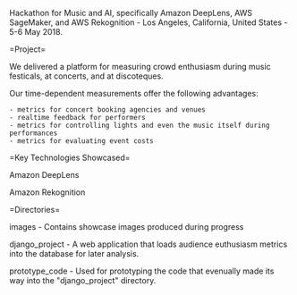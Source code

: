Hackathon for Music and AI, specifically Amazon DeepLens, AWS SageMaker, and AWS Rekognition - Los Angeles, California, United States - 5-6 May 2018.

=Project=

We delivered a platform for measuring crowd enthusiasm during music festicals, at concerts, and at discoteques.

Our time-dependent measurements offer the following advantages:

    - metrics for concert booking agencies and venues
    - realtime feedback for performers
    - metrics for controlling lights and even the music itself during performances
    - metrics for evaluating event costs

=Key Technologies Showcased=

Amazon DeepLens

Amazon Rekognition

=Directories=

images - Contains showcase images produced during progress

django_project - A web application that loads audience euthusiasm metrics into the database for later analysis.

prototype_code - Used for prototyping the code that evenually made its way into the "django_project" directory.

